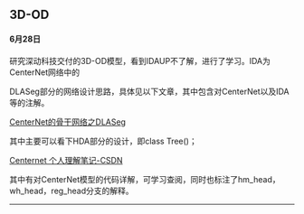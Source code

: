 ## 3D-OD

#### 6月28日

研究深动科技交付的3D-OD模型，看到IDAUP不了解，进行了学习。IDA为CenterNet网络中的

DLASeg部分的网络设计思路，具体见以下文章，其中包含对CenterNet以及IDA等的注解。

[CenterNet的骨干网络之DLASeg](https://zhuanlan.zhihu.com/p/169472178)

其中主要可以看下HDA部分的设计，即class Tree()；

[Centernet 个人理解笔记-CSDN](https://blog.csdn.net/jiafeier_555/article/details/111477155)

其中有对CenterNet模型的代码详解，可学习查阅，同时也标注了hm_head，wh_head，reg_head分支的解释。

***

